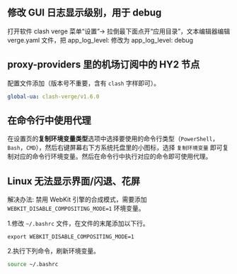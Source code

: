 ## 修改 GUI 日志显示级别，用于 debug

打开软件 clash verge 菜单“设置”-> 拉倒最下面点开“应用目录”，文本编辑器编辑 verge.yaml 文件，把 app_log_level: 修改为 app_log_level: debug

## proxy-providers 里的机场订阅中的 HY2 节点

配置文件添加（版本号不重要，含有 `clash` 字样即可）。

```yaml
global-ua: clash-verge/v1.6.0
```

## 在命令行中使用代理

在设置页的**复制环境变量类型**选项中选择要使用的命令行类型（`PowerShell`，`Bash`，`CMD`），然后右键屏幕右下方系统托盘里的小图标，选择 `复制环境变量` 即可复制对应的命令行环境变量。然后在命令行中执行对应的命令即可使用代理。

## Linux 无法显示界面/闪退、花屏

解决办法: 禁用 WebKit 引擎的合成模式，需要添加 `WEBKIT_DISABLE_COMPOSITING_MODE=1` 环境变量。

1.修改 `~/.bashrc` 文件，在文件的末尾添加以下行。

```
export WEBKIT_DISABLE_COMPOSITING_MODE=1
```

2.执行下列命令，刷新环境变量。

```bash
source ~/.bashrc
```
